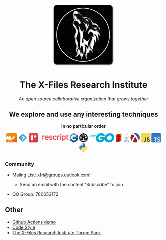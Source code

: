 <div align="center">

<img src="/images/logo.png" height="200px">

# The X-Files Research Institute

*An open source collaborative organization that grows together*

## We explore and use any interesting techniques
__In no particular order__

<img src="/images/colour-icon.png" height="30px">
<img src="/images/fsharp256.png" height="30px">
<img src="/images/Rescript-logo.svg.png" height="30px">
<img src="/images/ISO_C++_Logo.svg.png" height="30px">
<img src="/images/Rust_programming_language_black_logo.svg.png" height="30px">
<img src="/images/768px-Go_Logo_Blue.svg.png" height="30px">
<img src="/images/Scala-spiral-noise-sm.png" height="30px">
<img src="/images/Java_programming_language_logo.svg.png" height="30px">
<img src="/images/racket-logo.svg" height="30px">
<img src="/images/JavaScript-logo.png" height="30px">
<img src="/images/Typescript_logo_2020.svg.png" height="30px">
<img src="/images/Python-logo-notext.svg.png" height="30px">

</div>

### Community
- Maling List: [xfri@groups.outlook.com](mailto:xfri@groups.outlook.com)]
  - Send an email with the content "Subscribe" to join.

- QQ Group: 780653172

## Other

- [Github Actions demo](/actions)
- [Code Style](/codestyle)
- [The X-Files Research Institute Theme Pack](https://github.com/X-FRI/xfri-theme)
